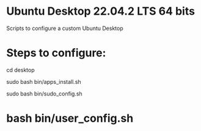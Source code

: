 # Ubuntu Desktop 22.04.2 LTS 64 bits

Scripts to configure a custom Ubuntu Desktop

# Steps to configure:

cd desktop

sudo bash bin/apps_install.sh

sudo bash bin/sudo_config.sh

# bash bin/user_config.sh
